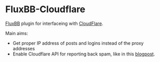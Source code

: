 # FluxBB-Cloudflare

[FluxBB][fluxbb] plugin for interfaceing with [CloudFlare][cloud].

Main aims:

* Get proper IP address of posts and logins instead of the proxy addresses
* Enable Cloudflare API for reporting back spam, like in this [blogpost][spam].

[fluxbb]: http://fluxbb.org/ "FluxBB homepage"
[cloud]: https://www.cloudflare.com "CloudFlare homepage"
[spam]: http://blog.cloudflare.com/using-the-cloudflare-api-to-report-spam-on-yo "Using the CloudFlare API to report spam on your site back to CloudFlare"
